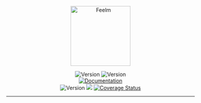 <p align="center">
  <img src="https://i.imgur.com/irnKSr0.png" height="160" alt="Feelm" /><br/>
</p>

<p align="center">
 <img src="https://img.shields.io/pub/v/string_extensions?color=637d0d&style=for-the-badge" alt="Version" /> <img src="https://img.shields.io/github/languages/code-size/esentis/string_extensions?color=637d0d&style=for-the-badge&label=size" alt="Version" /></br>
  <a href='https://pub.dev/documentation/string_extensions/latest/string_extensions/MiscExtensions.html'><img src="https://img.shields.io/badge/Check-Documentation-blue?style=for-the-badge&logo=readthedocs" alt="Documentation" /></a><br>
 <img src="https://travis-ci.com/esentis/string_extensions.svg?branch=master" alt="Version" />
 <img src="https://github.com/esentis/string_extensions/actions/workflows/test.yml/badge.svg"/>
 <a href='https://coveralls.io/github/esentis/string_extensions?branch=master'><img src='https://coveralls.io/repos/github/esentis/string_extensions/badge.svg?branch=master' alt='Coverage Status' /></a>
</p>

---
